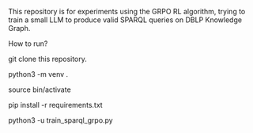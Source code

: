 This repository is for experiments using the GRPO RL algorithm, trying to train a small LLM to produce valid SPARQL queries on DBLP Knowledge Graph.

How to run?

git clone this repository.

python3 -m venv .

source bin/activate

pip install -r requirements.txt

python3 -u train_sparql_grpo.py
